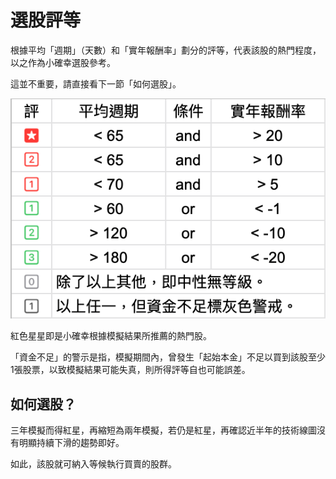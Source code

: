 # 選股評等

根據平均「週期」（天數）和「實年報酬率」劃分的評等，代表該股的熱門程度，以之作為小確幸選股參考。

這並不重要，請直接看下一節「如何選股」。

![選股評等_等級條件](image/選股評等_等級條件.png)

紅色星星即是小確幸根據模擬結果所推薦的熱門股。

「資金不足」的警示是指，模擬期間內，曾發生「起始本金」不足以買到該股至少1張股票，以致模擬結果可能失真，則所得評等自也可能誤差。

## 如何選股？

三年模擬而得紅星，再縮短為兩年模擬，若仍是紅星，再確認近半年的技術線圖沒有明顯持續下滑的趨勢即好。

如此，該股就可納入等候執行買賣的股群。
